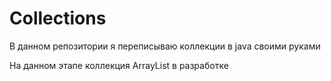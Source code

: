 # Collections
В данном репозитории я переписываю коллекции в java своими руками

На данном этапе коллекция ArrayList в разработке
